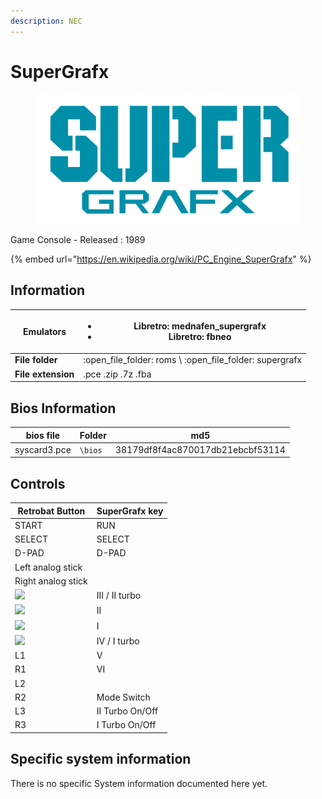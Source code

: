 ```yaml
---
description: NEC
---
```


# SuperGrafx

<figure><img src="https://raw.githubusercontent.com/fabricecaruso/es-theme-carbon/52ff37c9e265587d006945a2ba695b5a962b3a3d/art/logos/supergrafx.svg" alt=""><figcaption></figcaption></figure>

Game Console - Released : 1989

{% embed url="https://en.wikipedia.org/wiki/PC_Engine_SuperGrafx" %}

## Information

| **Emulators**      | <ul><li>Libretro: mednafen_supergrafx</li><li>Libretro: fbneo</li></ul> |
| ------------------ | ----------------------------------------------------------------------- |
| **File folder**    | :open\_file\_folder: roms \ :open\_file\_folder: supergrafx             |
| **File extension** | .pce .zip .7z .fba                                                      |

## Bios Information

| bios file    | Folder  | md5                              |
| ------------ | ------- | -------------------------------- |
| syscard3.pce | `\bios` | 38179df8f4ac870017db21ebcbf53114 |

## Controls

| Retrobat Button                                          | SuperGrafx key  |
| -------------------------------------------------------- | --------------- |
| START                                                    | RUN             |
| SELECT                                                   | SELECT          |
| D-PAD                                                    | D-PAD           |
| Left analog stick                                        |                 |
| Right analog stick                                       |                 |
| ![](<../../../../.gitbook/assets/image (2) (1) (1).png>) | III / II turbo  |
| ![](<../../../../.gitbook/assets/image (1) (2) (1).png>) | II              |
| ![](<../../../../.gitbook/assets/image (4) (1).png>)     | I               |
| ![](<../../../../.gitbook/assets/image (3) (1) (2).png>) | IV / I turbo    |
| L1                                                       | V               |
| R1                                                       | VI              |
| L2                                                       |                 |
| R2                                                       | Mode Switch     |
| L3                                                       | II Turbo On/Off |
| R3                                                       | I Turbo On/Off  |

## Specific system information

There is no specific System information documented here yet.
